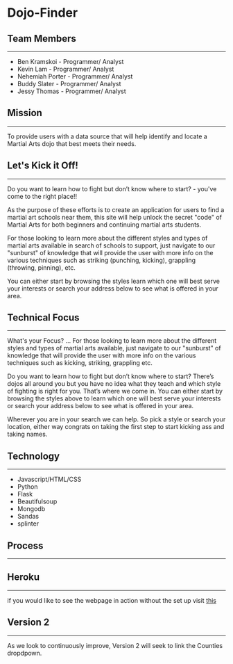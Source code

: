 # Dojo-Finder

## Team Members

---

* Ben Kramskoi - Programmer/ Analyst
* Kevin Lam - Programmer/ Analyst
* Nehemiah Porter - Programmer/ Analyst
* Buddy Slater - Programmer/ Analyst
* Jessy Thomas - Programmer/ Analyst


## Mission

---

To provide users with a data source that will help identify and locate a Martial Arts dojo that best meets their needs.

## Let's Kick it Off!  

---

Do you want to learn how to fight but don’t know where to start? - you've come to the right place!! 

As the purpose of these efforts is to create an application for users to find a martial art schools near them, this site will help unlock the secret "code" of Martial Arts for both beginners and continuing martial arts students.

For those looking to learn more about the different styles and types of martial arts available in search of schools to support, just navigate to our "sunburst" of knowledge that will provide the user with more info on the various techniques such as striking (punching, kicking),  grappling (throwing, pinning), etc.

You can either start by browsing the styles learn which one will best serve your interests or search your address below to see what is offered in your area.

## Technical Focus

---

What's your Focus? ... For those looking to learn more about the different styles and types of martial arts available, just navigate to our "sunburst" of knowledge that will provide the user with more info on the various techniques such as kicking, striking, grappling etc. 

Do you want to learn how to fight but don’t know where to start? There’s dojos all around you but you have no idea what they teach and which style of fighting is right for you. That’s where we come in. You can either start by browsing the styles above to learn which one will best serve your interests or search your address below to see what is offered in your area.</p>
    <p>Wherever you are in your search we can help. So pick a style or search your location, either way congrats on taking the first step to start kicking ass and taking names.</p>

## Technology

---

* Javascript/HTML/CSS
* Python
* Flask
* Beautifulsoup
* Mongodb
* Sandas
* splinter

## Process

---


## Heroku

---

if you would like to see the webpage in action without the set up visit [this](https://dojo-finder.herokuapp.com/)

## Version 2

---

As we look to continuously improve, Version 2 will seek to link the Counties dropdpown. 


